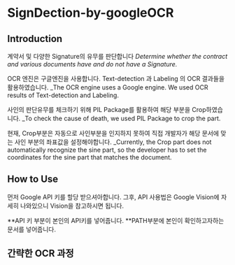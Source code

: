 # SignDection-by-googleOCR

## Introduction 

계약서 및 다양한 Signature의 유무를 판단합니다
_Determine whether the contract and various documents have and do not have a Signature._

OCR 엔진은 구글엔진을 사용합니다. Text-detection 과 Labeling 의 OCR 결과들을 활용하였습니다.
_The OCR engine uses a Google engine. We used OCR results of Text-detection and Labeling.

사인의 판단유무를 체크하기 위해 PIL Package를 활용하여 해당 부분을 Crop하였습니다.
_To check the cause of death, we used PIL Package to crop the part.

현재, Crop부분은 자동으로 사인부분을 인지하지 못하여 직접 개발자가 해당 문서에 맞는 사인 부분의 좌표값을 설정해야합니다.
_Currently, the Crop part does not automatically recognize the sine part, so the developer has to set the coordinates for the sine part that matches the document.

## How to Use

먼저 Google API 키를 할당 받으셔아합니다.
그후, API 사용법은 Google Vision에 자세히 나와있으니 Vision을 참고하시면 됩니다.

**API 키 부분이 본인의 API키를 넣어줍니다.
**PATH부분에 본인이 확인하고자하는 문서를 넣어줍니다.

## 간략한 OCR 과정



